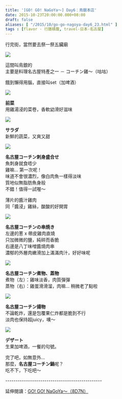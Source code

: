 ```yaml
---
title: '[GO! GO! NaGoYa～] Day6：鳥銀本店'
date: 2015-10-23T20:00:00.000+08:00
draft: false
aliases: [ "/2015/10/go-go-nagoya-day6_23.html" ]
tags : [flavor - 行膳積腹, travel-日本-名古屋]
---
```


行完街，當然要去祭一祭五臟廟  

![](/images/nagoya6e1.jpg)

這間叫鳥銀的  
主要是料理名古屋特產之一 － コーチン雞～（咕咕）  
  
餓到懶得用腦，直接叫set（加啤酒）  

![](/images/nagoya6e2.jpg)

**前菜**  
用雞湯浸的菜卷，香軟幼滑好滋味  

![](/images/nagoya6e3.jpg)

**サラダ**  
新鮮的蔬菜，又爽又甜  

![](/images/nagoya6e.jpg)

**名古屋コーチン刺身盛合せ**  
魚刺身就食唔少  
雞嘛... 第一次呢！  
味道不會很濃烈，像白肉魚一樣得淡味  
質地似無脂肪魚身般  
不錯！值得一試喔～  
  
薄片的醬汁雞肉  
同「醬浸」雞絲，酸酸的好開胃  

![](/images/nagoya6e4.jpg)

**名古屋コーチンの串焼き**  
左邊的蔥 x 帶皮雞肉直燒  
只加微微的鹽，純碎而香脆  
右邊是八丁味噌醬燒肉串  
濃郁的外層肉嫩滑加上滿滿肉汁，好好味呢  

![](/images/nagoya6e5.jpg)

**名古屋コーチン煮物、蒸物**  
煮物（左）：雞味淡香，肉質彈彈  
蒸物（右）：雞蛋滑滑溜，肉嘛... 稍微老了點啦  

![](/images/nagoya6e6.jpg)

**名古屋コーチン揚物**  
不論乾炸，還是包覆果仁炸都是脆到不行  
淡肉也保持超juicy，噢～  

![](/images/nagoya6e7.jpg)

**デザート**  
生果加啤酒，一餐的句號。   
  
完了吧，如無意外...  
那麼，**名古屋コーチン鍋**呢？  
吃不下，下吃吧～  
  
\-----------------------------------------------  
  
延伸閱讀：[GO! GO! NaGoYa～（8D7N）](https://hidie.net/nagoya8d7n/)
